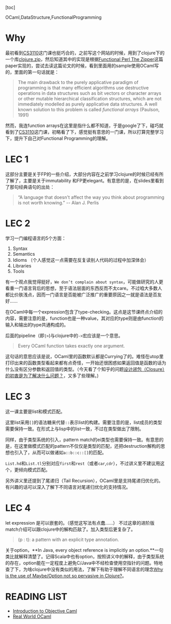 [toc]

<div id="tags">OCaml,DataStructure,FunctionalProgramming</div>

# Why

最初看到[CS3110][]这门课也挺巧合的，之前写这个网站的时候，用到了clojure下的一个库[clojure.zip][]，然后知道其中的实现是根据[Functional Perl The Zipper][]这篇paper实现的，尝试去读这篇论文的时候，看到里面用的sample使用OCaml写的，里面的第一句话就是：

> The main drawback to the purely applicative paradigm of programming is that
many efficient algorithms use destructive operations in data structures such as bit
vectors or character arrays or other mutable hierarchical classification structures,
which are not immediately modelled as purely applicative data structures. A well
known solution to this problem is called *functional arrays* (Paulson, 1991)

然而，我连function arrays在这里是指什么都不知道，于是google了下，碰巧就看到了[CS3110][]这门课，初略看了下，感觉挺有意思的一门课，所以打算完整学习下，提升下自己对Functional Programming的理解。

[CS3110]: http://www.cs.cornell.edu/courses/cs3110/2016fa/
[clojure.zip]: https://clojuredocs.org/clojure.zip
[Functional Perl The Zipper]: https://www.st.cs.uni-saarland.de/edu/seminare/2005/advanced-fp/docs/huet-zipper.pdf

# LEC 1

这部分主要是关于FP的一些介绍，大部分内容在之前学习clojure的时候已经有所了解了，主要是关于immutability 和FP更elegant。有意思的是，在slides里看到了那句经典语句的出处：

> “A language that doesn't affect the
way you think about programming
is not worth knowing.”  -- Alan J. Perlis 

# LEC 2

学习一门编程语言的5个方面：

1. Syntax
2. Semantics
3. Idioms  （个人感觉这一点需要在反复读别人代码的过程中加深体会）
4. Libraries
5. Tools

有一个观点我觉得挺好，``We don’t complain about syntax``，可能做研究的人更看重一门语言背后的思想，至于语法层面的东西反而不太care。不过咱大多数人都比价肤浅点，因而一门语言是否能被广泛推广的重要原因之一就是语法是否友好......

在OCaml中每一个expression包含了type-checking。这点是这节课终点介绍的内容，需要注意的是，function也是一种value，其对应的type则是由function的输入和输出的type共通构成的。

后面的pipeline（即``|>``)与clojure中的``->``宏应该是一个意思。

> Every OCaml function takes exactly one argument.

这句话的意思应该是说，OCaml里的函数默认都是Currying了的。难怪在utop里打印出来的函数类型看起来都有点奇怪，一开始还很困惑如果返回值是函数的话为什么没有区分参数和返回值的类型。（今天看了个知乎的问题[设计闭包（Closure）的初衷是为了解决什么问题？](https://www.zhihu.com/question/51402215)，又多了些理解。)

# LEC 3

这一课主要是list和模式匹配。

这里list采用``[]``的语法糖来代替``::``表示list的构建。需要注意的是，list成员的类型需要保持一致。在形式上与lisp中的list一致，不过在类型做出了限制。

同样，由于类型系统的引入，pattern match的ei类型也需要保持一致。有意思的是，在这里做模式匹配的pattern不仅仅是类型的匹配，还把destruction解构的思想也引入了，从而可以做诸如``a::b::c::[]``的匹配。

``List.hd``和``List.tl``分别对应``first``和``rest``（或者``car``,``cdr``），不过讲义里不建议用这个，更倾向模式匹配。

另外讲义里还提到了尾递归（Tail Recursion），OCaml里是支持尾递归优化的。有兴趣的话可以深入了解下不同语言对尾递归优化的支持情况。

# LEC 4

let expression 是可以嵌套的。（感觉这写法有点蠢......）
不过这章的进阶版match介绍可以跟clojure中的解构匹敌了。加入类型后更复杂了。

> (p : t): a pattern with an explicit type annotation.

关于option，**In Java, every object reference is implicitly an option.**一句类比就解释清楚了。记得Scala中也有option，按照讲义中的解释，由于类型系统的存在，option能在一定程度上避免C/Java中不经检查使用空指针的问题。特地查了下，为啥clojure中没有类似的用法，了解下有助于理解不同语言的理念[Why is the use of Maybe/Option not so pervasive in Clojure?](http://stackoverflow.com/questions/5839697/why-is-the-use-of-maybe-option-not-so-pervasive-in-clojure)。

# READING LIST

- [Introduction to Objective Caml](http://courses.cms.caltech.edu/cs134/cs134b/book.pdf)
- [Real World OCaml](https://realworldocaml.org/v1/en/html/a-guided-tour.html)